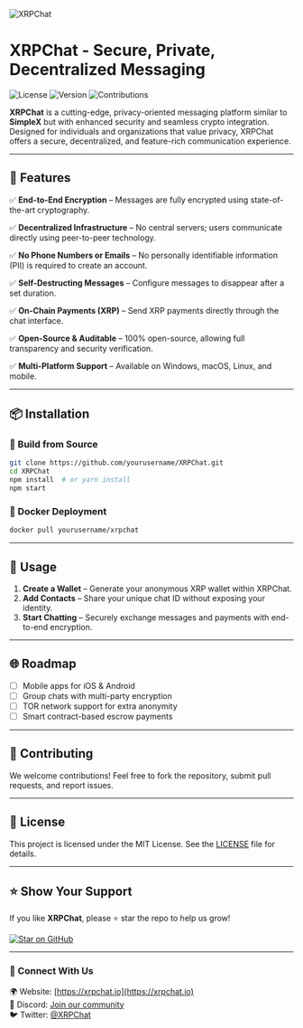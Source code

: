![XRPChat](https://your-logo-url.com/logo.png)

# XRPChat - Secure, Private, Decentralized Messaging

![License](https://img.shields.io/badge/license-MIT-blue.svg)
![Version](https://img.shields.io/badge/version-1.0-brightgreen)
![Contributions](https://img.shields.io/badge/contributions-welcome-orange)

**XRPChat** is a cutting-edge, privacy-oriented messaging platform similar to **SimpleX** but with enhanced security and seamless crypto integration. Designed for individuals and organizations that value privacy, XRPChat offers a secure, decentralized, and feature-rich communication experience.

---

## 🚀 Features

✅ **End-to-End Encryption** – Messages are fully encrypted using state-of-the-art cryptography.

✅ **Decentralized Infrastructure** – No central servers; users communicate directly using peer-to-peer technology.

✅ **No Phone Numbers or Emails** – No personally identifiable information (PII) is required to create an account.

✅ **Self-Destructing Messages** – Configure messages to disappear after a set duration.

✅ **On-Chain Payments (XRP)** – Send XRP payments directly through the chat interface.

✅ **Open-Source & Auditable** – 100% open-source, allowing full transparency and security verification.

✅ **Multi-Platform Support** – Available on Windows, macOS, Linux, and mobile.

---

## 📦 Installation

### 🔹 Build from Source

```bash
git clone https://github.com/yourusername/XRPChat.git
cd XRPChat
npm install  # or yarn install
npm start
```

### 🔹 Docker Deployment

```bash
docker pull yourusername/xrpchat
```

---

## 📜 Usage

1. **Create a Wallet** – Generate your anonymous XRP wallet within XRPChat.
2. **Add Contacts** – Share your unique chat ID without exposing your identity.
3. **Start Chatting** – Securely exchange messages and payments with end-to-end encryption.

---

## 🌐 Roadmap

- [ ] Mobile apps for iOS & Android
- [ ] Group chats with multi-party encryption
- [ ] TOR network support for extra anonymity
- [ ] Smart contract-based escrow payments

---

## 🤝 Contributing

We welcome contributions! Feel free to fork the repository, submit pull requests, and report issues.

---

## 📄 License

This project is licensed under the MIT License. See the [LICENSE](LICENSE) file for details.

---

## ⭐ Show Your Support

If you like **XRPChat**, please ⭐ star the repo to help us grow!

[![Star on GitHub](https://img.shields.io/github/stars/yourusername/XRPChat?style=social)](https://github.com/yourusername/XRPChat)

---

### 🔗 Connect With Us

🌍 Website: [https://xrpchat.io](https://xrpchat.io)  
💬 Discord: [Join our community](https://discord.gg/your-invite)  
🐦 Twitter: [@XRPChat](https://twitter.com/XRPChat)  
